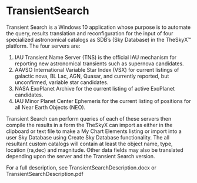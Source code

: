# TransientSearch

Transient Search is a Windows 10 application whose purpose is to automate the query, results translation and reconfiguration for the input of four specialized astronomical catalogs as SDB’s (Sky Database) in the TheSkyX™ platform.  The four servers are:

1.	IAU Transient Name Server (TNS) is the official IAU mechanism for reporting new astronomical transients such as supernova candidates.
2.	AAVSO International Variable Star Index (VSX) for current listings of galactic nova, BL Lac, AGN, Quasar, and currently reported, but unconfirmed, variable star candidates.
3.	NASA ExoPlanet Archive for the current listing of active ExoPlanet candidates.
4.	IAU Minor Planet Center Ephemeris for the current listing of positions for all Near Earth Objects (NEO).

Transient Search can perform queries of each of these servers then compile the results in a form the TheSkyX can import as either in the clipboard or text file to make a My Chart Elements listing or import into a user Sky Database using Create Sky Database functionality.  The all resultant custom catalogs will contain at least the object name, type, location (ra,dec) and magnitude.  Other data fields may also be translated depending upon the server and the Transient Search version.

For a full description, see TransientSearchDescription.docx or  TransientSearchDescription.pdf
